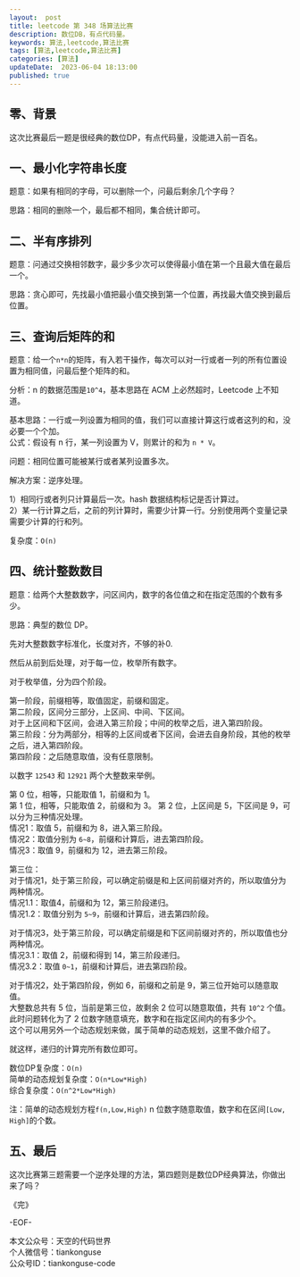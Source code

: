 ```yaml
---   
layout:  post  
title: leetcode 第 348 场算法比赛  
description: 数位DB，有点代码量。          
keywords: 算法,leetcode,算法比赛  
tags: [算法,leetcode,算法比赛]    
categories: [算法]  
updateDate:  2023-06-04 18:13:00  
published: true  
---  
```



## 零、背景  


这次比赛最后一题是很经典的数位DP，有点代码量，没能进入前一百名。  


## 一、最小化字符串长度  


题意：如果有相同的字母，可以删除一个，问最后剩余几个字母？  


思路：相同的删除一个，最后都不相同，集合统计即可。  


## 二、半有序排列  


题意：问通过交换相邻数字，最少多少次可以使得最小值在第一个且最大值在最后一个。  


思路：贪心即可，先找最小值把最小值交换到第一个位置，再找最大值交换到最后位置。  


## 三、查询后矩阵的和  


题意：给一个`n*n`的矩阵，有入若干操作，每次可以对一行或者一列的所有位置设置为相同值，问最后整个矩阵的和。  


分析：n 的数据范围是`10^4`，基本思路在 ACM 上必然超时，Leetcode 上不知道。  


基本思路：一行或一列设置为相同的值，我们可以直接计算这行或者这列的和，没必要一个个加。  
公式：假设有 n 行，某一列设置为 V，则累计的和为 `n * V`。  


问题：相同位置可能被某行或者某列设置多次。  


解决方案：逆序处理。  


1）相同行或者列只计算最后一次。hash 数据结构标记是否计算过。  
2）某一行计算之后，之前的列计算时，需要少计算一行。分别使用两个变量记录需要少计算的行和列。  


复杂度：`O(n)`  


## 四、统计整数数目  


题意：给两个大整数数字，问区间内，数字的各位值之和在指定范围的个数有多少。  


思路：典型的数位 DP。  


先对大整数数字标准化，长度对齐，不够的补0.  


然后从前到后处理，对于每一位，枚举所有数字。  


对于枚举值，分为四个阶段。  


第一阶段，前缀相等，取值固定，前缀和固定。  
第二阶段，区间分三部分，上区间、中间、下区间。  
对于上区间和下区间，会进入第三阶段；中间的枚举之后，进入第四阶段。  
第三阶段：分为两部分，相等的上区间或者下区间，会进去自身阶段，其他的枚举之后，进入第四阶段。  
第四阶段：之后随意取值，没有任意限制。  


以数字 `12543` 和 `12921` 两个大整数来举例。  


第 0 位，相等，只能取值 1，前缀和为 1。  
第 1 位，相等，只能取值 2，前缀和为 3。 
第 2 位，上区间是 5，下区间是 9，可以分为三种情况处理。  
情况1：取值 5，前缀和为 8，进入第三阶段。  
情况2：取值分别为 `6~8`，前缀和计算后，进去第四阶段。  
情况3：取值 9，前缀和为 12，进去第三阶段。  


第三位：  
对于情况1，处于第三阶段，可以确定前缀是和上区间前缀对齐的，所以取值分为两种情况。  
情况1.1：取值4，前缀和为 12，第三阶段递归。  
情况1.2：取值分别为 `5~9`，前缀和计算后，进去第四阶段。   


对于情况3，处于第三阶段，可以确定前缀是和下区间前缀对齐的，所以取值也分两种情况。  
情况3.1：取值 2，前缀和得到 14，第三阶段递归。  
情况3.2：取值 `0~1`，前缀和计算后，进去第四阶段。   


对于情况2，处于第四阶段，例如 6，前缀和之前是 9，第三位开始可以随意取值。  
大整数总共有 5 位，当前是第三位，故剩余 2 位可以随意取值，共有 `10^2` 个值。  
此时问题转化为了 2 位数字随意填充，数字和在指定区间内的有多少个。  
这个可以用另外一个动态规划来做，属于简单的动态规划，这里不做介绍了。  


就这样，递归的计算完所有数位即可。  


数位DP复杂度：`O(n)`  
简单的动态规划复杂度：`O(n*Low*High)`  
综合复杂度：`O(n^2*Low*High)`


注：简单的动态规划方程`f(n,Low,High)` n 位数字随意取值，数字和在区间`[Low, High]`的个数。  


## 五、最后  


这次比赛第三题需要一个逆序处理的方法，第四题则是数位DP经典算法，你做出来了吗？  




《完》  


-EOF-  



本文公众号：天空的代码世界  
个人微信号：tiankonguse  
公众号ID：tiankonguse-code  
  

